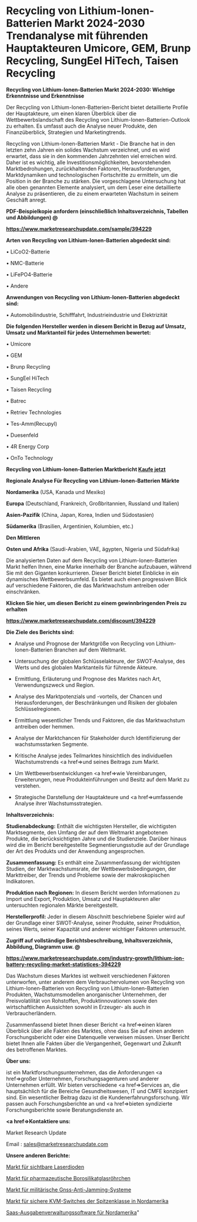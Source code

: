 # Recycling von Lithium-Ionen-Batterien Markt 2024-2030 Trendanalyse mit führenden Hauptakteuren Umicore, GEM, Brunp Recycling, SungEel HiTech, Taisen Recycling

<strong>Recycling von Lithium-Ionen-Batterien Markt 2024-2030: Wichtige Erkenntnisse und Erkenntnisse</strong>

Der Recycling von Lithium-Ionen-Batterien-Bericht bietet detaillierte Profile der Hauptakteure, um einen klaren Überblick über die Wettbewerbslandschaft des Recycling von Lithium-Ionen-Batterien-Outlook zu erhalten. Es umfasst auch die Analyse neuer Produkte, den Finanzüberblick, Strategien und Marketingtrends.

Recycling von Lithium-Ionen-Batterien Markt - Die Branche hat in den letzten zehn Jahren ein solides Wachstum verzeichnet, und es wird erwartet, dass sie in den kommenden Jahrzehnten viel erreichen wird. Daher ist es wichtig, alle Investitionsmöglichkeiten, bevorstehenden Marktbedrohungen, zurückhaltenden Faktoren, Herausforderungen, Marktdynamiken und technologischen Fortschritte zu ermitteln, um die Position in der Branche zu stärken. Die vorgeschlagene Untersuchung hat alle oben genannten Elemente analysiert, um dem Leser eine detaillierte Analyse zu präsentieren, die zu einem erwarteten Wachstum in seinem Geschäft anregt.



<strong><b>PDF-Beispielkopie anfordern (einschließlich Inhaltsverzeichnis, Tabellen und Abbildungen) @ </b></strong>

<strong><a href=https://www.marketresearchupdate.com/sample/394229>

<strong>https://www.marketresearchupdate.com/sample/394229</u></a></strong></strong>



<strong>Arten von Recycling von Lithium-Ionen-Batterien abgedeckt sind:</strong>

• LiCoO2-Batterie

• NMC-Batterie

• LiFePO4-Batterie

• Andere



<strong>Anwendungen von Recycling von Lithium-Ionen-Batterien abgedeckt sind:</strong>

• Automobilindustrie, Schifffahrt, Industrieindustrie und Elektrizität



<strong>Die folgenden Hersteller werden in diesem Bericht in Bezug auf Umsatz, Umsatz und Marktanteil für jedes Unternehmen bewertet:</strong>

• Umicore

• GEM

• Brunp Recycling

• SungEel HiTech

• Taisen Recycling

• Batrec

• Retriev Technologies

• Tes-Amm(Recupyl)

• Duesenfeld

• 4R Energy Corp

• OnTo Technology



<strong>Recycling von Lithium-Ionen-Batterien Marktbericht <a href=https://www.marketresearchupdate.com/buynow/394229>Kaufe jetzt</a></strong>



<strong>Regionale Analyse Für Recycling von Lithium-Ionen-Batterien Märkte</strong>



<strong>Nordamerika</strong> (USA, Kanada und Mexiko)



<strong>Europa</strong> (Deutschland, Frankreich, Großbritannien, Russland und Italien)



<strong>Asien-Pazifik</strong> (China, Japan, Korea, Indien und Südostasien)



<strong>Südamerika</strong> (Brasilien, Argentinien, Kolumbien, etc.)



<strong>Den Mittleren</strong> 

<strong>Osten und Afrika</strong> (Saudi-Arabien, VAE, ägypten, Nigeria und Südafrika)

Die analysierten Daten auf dem Recycling von Lithium-Ionen-Batterien Markt helfen Ihnen, eine Marke innerhalb der Branche aufzubauen, während Sie mit den Giganten konkurrieren. Dieser Bericht bietet Einblicke in ein dynamisches Wettbewerbsumfeld. Es bietet auch einen progressiven Blick auf verschiedene Faktoren, die das Marktwachstum antreiben oder einschränken.



<strong>Klicken Sie hier, um diesen Bericht zu einem gewinnbringenden Preis zu erhalten
</strong>

<strong><a href=https://www.marketresearchupdate.com/discount/394229>https://www.marketresearchupdate.com/discount/394229</b></u></strong></a>



<strong>Die Ziele des Berichts sind:</strong>

- Analyse und Prognose der Marktgröße von Recycling von Lithium-Ionen-Batterien Branchen auf dem Weltmarkt.

- Untersuchung der globalen Schlüsselakteure, der SWOT-Analyse, des Werts und des globalen Marktanteils für führende Akteure.

- Ermittlung, Erläuterung und Prognose des Marktes nach Art, Verwendungszweck und Region.

- Analyse des Marktpotenzials und -vorteils, der Chancen und Herausforderungen, der Beschränkungen und Risiken der globalen Schlüsselregionen.

- Ermittlung wesentlicher Trends und Faktoren, die das Marktwachstum antreiben oder hemmen.

- Analyse der Marktchancen für Stakeholder durch Identifizierung der wachstumsstarken Segmente.

- Kritische Analyse jedes Teilmarktes hinsichtlich des individuellen Wachstumstrends <a href=>und</a> seines Beitrags zum Markt.

- Um Wettbewerbsentwicklungen <a href=>wie</a> Vereinbarungen, Erweiterungen, neue Produkteinführungen und Besitz auf dem Markt zu verstehen.

- Strategische Darstellung der Hauptakteure und <a href=>umfas</a>sende Analyse ihrer Wachstumsstrategien.



<strong>Inhaltsverzeichnis:</strong>



<strong>Studienabdeckung:</strong> Enthält die wichtigsten Hersteller, die wichtigsten Marktsegmente, den Umfang der auf dem Weltmarkt angebotenen Produkte, die berücksichtigten Jahre und die Studienziele. Darüber hinaus wird die im Bericht bereitgestellte Segmentierungsstudie auf der Grundlage der Art des Produkts und der Anwendung angesprochen.



<strong>Zusammenfassung:</strong> Es enthält eine Zusammenfassung der wichtigsten Studien, der Marktwachstumsrate, der Wettbewerbsbedingungen, der Markttreiber, der Trends und Probleme sowie der makroskopischen Indikatoren.



<strong>Produktion nach Regionen:</strong> In diesem Bericht werden Informationen zu Import und Export, Produktion, Umsatz und Hauptakteuren aller untersuchten regionalen Märkte bereitgestellt.



<strong>Herstellerprofil:</strong> Jeder in diesem Abschnitt beschriebene Spieler wird auf der Grundlage einer SWOT-Analyse, seiner Produkte, seiner Produktion, seines Werts, seiner Kapazität und anderer wichtiger Faktoren untersucht.



<strong><b>Zugriff auf vollständige Berichtsbeschreibung, Inhaltsverzeichnis, Abbildung, Diagramm usw. @ </b></strong>

<strong><a href=https://www.marketresearchupdate.com/industry-growth/lithium-ion-battery-recycling-market-statistices-394229>https://www.marketresearchupdate.com/industry-growth/lithium-ion-battery-recycling-market-statistices-394229</a></strong>

Das Wachstum dieses Marktes ist weltweit verschiedenen Faktoren unterworfen, unter anderem dem Verbrauchervolumen von Recycling von Lithium-Ionen-Batterien von Recycling von Lithium-Ionen-Batterien Produkten, Wachstumsmodellen anorganischer Unternehmen, der Preisvolatilität von Rohstoffen, Produktinnovationen sowie den wirtschaftlichen Aussichten sowohl in Erzeuger- als auch in Verbraucherländern.

Zusammenfassend bietet Ihnen dieser Bericht <a href=>einen</a> klaren Überblick über alle Fakten des Marktes, ohne dass Sie auf einen anderen Forschungsbericht oder eine Datenquelle verweisen müssen. Unser Bericht bietet Ihnen alle Fakten über die Vergangenheit, Gegenwart und Zukunft des betroffenen Marktes.



<strong>Über uns:</strong>

 ist ein Marktforschungsunternehmen, das die Anforderungen <a href=>großer</a> Unternehmen, Forschungsagenturen und anderer Unternehmen erfüllt. Wir bieten verschiedene <a href=>Services</a> an, die hauptsächlich für die Bereiche Gesundheitswesen, IT und CMFE konzipiert sind. Ein wesentlicher Beitrag dazu ist die Kundenerfahrungsforschung. Wir passen auch Forschungsberichte an und <a href=>bieten</a> syndizierte Forschungsberichte sowie Beratungsdienste an.



<strong><a href=>Kontaktiere uns:</a></strong>

Market Research Update

Email : sales@marketresearchupdate.com



<strong>Unsere anderen Berichte:</strong>

<a href=https://www.linkedin.com/pulse/visible-laser-diode-market-202-what-factors>Markt für sichtbare Laserdioden</a>

<a href=https://www.linkedin.com/pulse/pharmaceutical-borosilicate-glass-tubes-market-1f>Markt für pharmazeutische Borosilikatglasröhrchen</a>

<a href=https://www.linkedin.com/pulse/military-gnss-anti-jamming-systems-market-2023-1f>Markt für militärische Gnss-Anti-Jamming-Systeme</a>

<a href=https://www.linkedin.com/pulse/north-america-high-end-secure-kvm-switches-market>Markt für sichere KVM-Switches der Spitzenklasse in Nordamerika</a>

<a href=https://www.linkedin.com/pulse/north-america-saas-spend-management-software>Saas-Ausgabenverwaltungssoftware für Nordamerika</a>"
